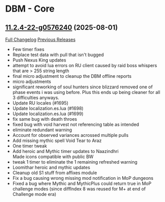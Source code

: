 # DBM - Core

## [11.2.4-22-g0576240](https://github.com/DeadlyBossMods/DeadlyBossMods/tree/05762407d3ea549e399791bb4b43c5a4e7b5a488) (2025-08-01)
[Full Changelog](https://github.com/DeadlyBossMods/DeadlyBossMods/compare/11.2.4...05762407d3ea549e399791bb4b43c5a4e7b5a488) [Previous Releases](https://github.com/DeadlyBossMods/DeadlyBossMods/releases)

- Few timer fixes  
- Replace test data with pull that isn't bugged  
- Push Nexus King updates  
- attempt to avoid lua errors on RU client caused by raid boss whispers that are > 255 string length  
- final micro adjustment to cleanup the DBM offline reports  
- micro adjustments  
- significant reworking of soul hunters since blizzard removed one of phase events i was using before. Plus this ends up being cleaner for all 3 difficulties anyways.  
- Update RU locales (#1695)  
- Update localization.es.lua (#1698)  
- Update localization.es.lua (#1699)  
- fix same bug with death throes  
- fixed bug with void harvest not referencing table as intended  
- eliminate redundant warning  
- Account for observed variances acrossed multiple pulls  
- Add missing mythic spell Void Tear to Araz  
- One timer tweak  
- Add heroic and Mythic timer updates to Naazindhri  
    Made icons compatible with public BW  
- tweak 1 timer to eliminate the 1 remaining refreshed warning  
- Loomithar heroic and mythic updates  
- Cleanup old S1 stuff from affixes module  
- Fix a bug causing wrong missing mod notification in MoP dungeons  
- Fixed a bug where Mythic and MythicPlus could return true in MoP challenge modes (since diffIndex 8 was reused for M+ at end of Challenge mode era)  
